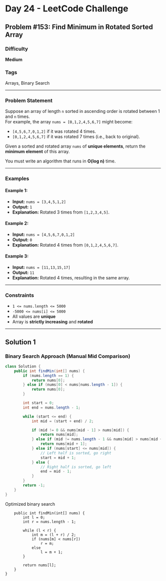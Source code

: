 # Day 24 - LeetCode Challenge

## Problem #153: Find Minimum in Rotated Sorted Array

### Difficulty
**Medium**

### Tags
Arrays, Binary Search

---

### Problem Statement

Suppose an array of length `n` sorted in ascending order is rotated between 1 and `n` times.  
For example, the array `nums = [0,1,2,4,5,6,7]` might become:

- `[4,5,6,7,0,1,2]` if it was rotated 4 times.  
- `[0,1,2,4,5,6,7]` if it was rotated 7 times (i.e., back to original).

Given a sorted and rotated array `nums` of **unique elements**, return the **minimum element** of this array.

You must write an algorithm that runs in **O(log n)** time.

---

### Examples

#### Example 1:
- **Input:** `nums = [3,4,5,1,2]`  
- **Output:** `1`  
- **Explanation:** Rotated 3 times from `[1,2,3,4,5]`.

#### Example 2:
- **Input:** `nums = [4,5,6,7,0,1,2]`  
- **Output:** `0`  
- **Explanation:** Rotated 4 times from `[0,1,2,4,5,6,7]`.

#### Example 3:
- **Input:** `nums = [11,13,15,17]`  
- **Output:** `11`  
- **Explanation:** Rotated 4 times, resulting in the same array.

---

### Constraints

- `1 <= nums.length <= 5000`  
- `-5000 <= nums[i] <= 5000`  
- All values are **unique**  
- Array is **strictly increasing** and **rotated**

---

## Solution 1

### Binary Search Approach (Manual Mid Comparison)

```java
class Solution {
    public int findMin(int[] nums) {
        if (nums.length == 1) {
            return nums[0];
        } else if (nums[0] < nums[nums.length - 1]) {
            return nums[0];
        }

        int start = 0;
        int end = nums.length - 1;

        while (start <= end) {
            int mid = (start + end) / 2;

            if (mid != 0 && nums[mid - 1] > nums[mid]) {
                return nums[mid];
            } else if (mid != nums.length - 1 && nums[mid] > nums[mid + 1]) {
                return nums[mid + 1];
            } else if (nums[start] <= nums[mid]) {
                // Left half is sorted, go right
                start = mid + 1;
            } else {
                // Right half is sorted, go left
                end = mid - 1;
            }
        }
        return -1;
    }
}
```
Optimized binary search 
```class Solution {
    public int findMin(int[] nums) {
        int l = 0;
        int r = nums.length - 1;

        while (l < r) {
            int m = (l + r) / 2;
            if (nums[m] < nums[r])
                r = m;
            else
                l = m + 1;
        }

        return nums[l];
    }
}